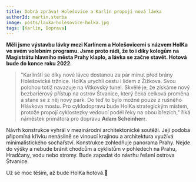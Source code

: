 ```yaml
---
title: Dobrá zpráva! Holešovice a Karlín propojí nová lávka
authorId: martin.sterba
image: posts/lavka-holesovice-holka.jpg
tags: [Karlín, Doprava]
---
```


**Měli jsme výstavbu lávky mezi Karlínem a Holešovicemi s názvem HolKa ve svém volebním programu. Jsme proto rádi, že to i díky kolegům na Magistrátu hlavního města Prahy klaplo, a lávka se začne stavět. Hotová bude do konce roku 2022.**

> "Karlínští se díky nové lávce dostanou za pár minut před brány Holešovické tržnice. HolKa urychlí cestu i lidem z Žižkova. Svou polohou totiž navazuje na Vítkovský tunel. Skvělé je, že získáme nový bezbariérový přístup na ostrov Štvanice, který čeká celková proměna a stane se z něj nový park. Do teď to bylo možné pouze z rušného Hlávkova mostu. Pro cyklodopravu bude HolKa strategickým místem, protože propojí cyklostezky vedoucí podél řeky na obou březích," říká náměstek primátora pro dopravu **Adam Scheinherr**.

Návrh konstrukce vyhrál v mezinárodní architektonické soutěži. Její podoba připomíná křivku nenásilně se vinoucí krajinou a architektura využívá minimalistického sochařství. Konstrukce zohledňuje panorama Prahy. Nejde do výšky a nebude bránit chodcům a cyklistům v pohledech na Prahu, Hradčany, vodu nebo stromy. Bude zapadat do návrhu řešení ostrova Štvanice.

Už se moc těším, až bude HolKa hotová.🙂
